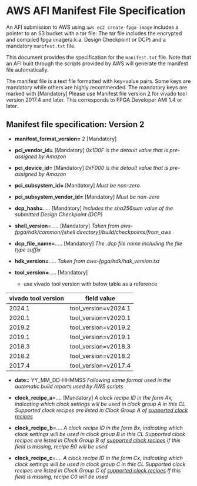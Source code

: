 # AWS AFI Manifest File Specification

An AFI submission to AWS using  `aws ec2 create-fpga-image` includes a pointer to an S3 bucket with a tar file: The tar file includes the encrypted and compiled fpga image(a.k.a. Design Checkpoint or DCP) and a mandatory `manifest.txt` file.

This document provides the specification for the `manifest.txt` file.  Note that an AFI built through the scripts provided by AWS will generate the manifest file automatically.


The manifest file is a text file formatted with key=value pairs. Some keys are mandatory while others are highly recommended. The mandatory keys are marked with [Mandatory] Please use Manifest file version 2 for vivado tool version 2017.4 and later. This corresponds to FPGA Developer AMI 1.4 or later.

## Manifest file specification: Version 2

* **manifest_format_version=** 2 [Mandatory]

* **pci_vendor_id=** [Mandatory]
      *0x1D0F is the detault value that is pre-assigned by Amazon*

* **pci_device_id=** [Mandatory]
      *0xF000 is the detault value that is pre-assigned by Amazon*

* **pci_subsystem_id=** [Mandatory]
      *Must be non-zero*

* **pci_subsystem_vendor_id=** [Mandatory]
      *Must be non-zero*

* **dcp_hash=**.....   [Mandatory]
      *Includes the sha256sum value of the submitted Design Checkpoint (DCP)*

* **shell_version**=.....   [Mandatory]
      *Taken from aws-fpga/hdk/common/[shell directory]/build/checkpoints/from_aws*

* **dcp_file_name=**.....   [Mandatory]
      *The .dcp file name including the file type suffix*

* **hdk_version=**.....
     *Taken from aws-fpga/hdk/hdk_version.txt*

* **tool_version=**.....   [Mandatory]
  * use vivado tool version with below table as a reference

| vivado tool version | field value |
|------------------- | -----------|
| 2024.1 |  tool_version=v2024.1 |
| 2020.1 |  tool_version=v2020.1 |
| 2019.2 |  tool_version=v2019.2 |
| 2019.1 |  tool_version=v2019.1 |
| 2018.3 |  tool_version=v2018.3 |
| 2018.2 |  tool_version=v2018.2 |
| 2017.4 |  tool_version=v2017.4 |

* **date=** YY_MM_DD-HHMMSS
     *Following same format used in the automatic build reports used by AWS scripts*

* **clock_recipe_a**=....   [Mandatory]
    *A clock recipe ID in the form Ax, indicating which clock settings will be used in clock group A in this CL*
    *Supported clock recipes are listed in Clock Group A of [supported clock recipes](./clock_recipes.csv)*

* **clock_recipe_b**=....
    *A clock recipe ID in the form Bx, indicating which clock settings will be used in clock group B in this CL*
    *Supported clock recipes are listed in Clock Group B of [supported clock recipes](./clock_recipes.csv)*
    *If this field is missing, recipe B0 will be used*

* **clock_recipe_c**=....
      *A clock recipe ID in the form Cx, indicating which clock settings will be used in clock group C in this CL*
      *Supported clock recipes are listed in Clock Group C of [supported clock recipes](./clock_recipes.csv)*
      *If this field is missing, recipe C0 will be used*
